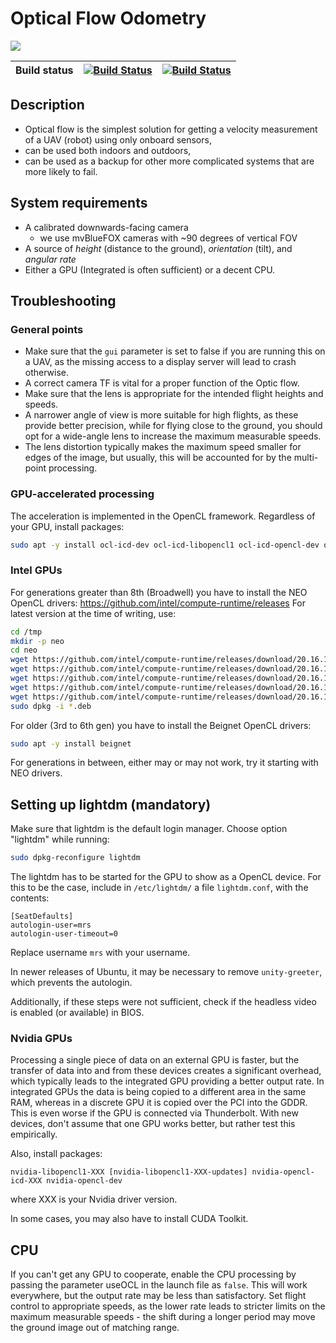 # Optical Flow Odometry

![](.fig/thumbnail.jpg)

| Build status | [![Build Status](https://github.com/ctu-mrs/mrs_optic_flow/workflows/Melodic/badge.svg)](https://github.com/ctu-mrs/mrs_optic_flow/actions) | [![Build Status](https://github.com/ctu-mrs/mrs_optic_flow/workflows/Noetic/badge.svg)](https://github.com/ctu-mrs/mrs_optic_flow/actions) |
|--------------|---------------------------------------------------------------------------------------------------------------------------------------------|--------------------------------------------------------------------------------------------------------------------------------------------|

## Description

* Optical flow is the simplest solution for getting a velocity measurement of a UAV (robot) using only onboard sensors,
* can be used both indoors and outdoors,
* can be used as a backup for other more complicated systems that are more likely to fail.

## System requirements

* A calibrated downwards-facing camera
  * we use mvBlueFOX cameras with ~90 degrees of vertical FOV
* A source of *height* (distance to the ground), *orientation* (tilt), and *angular rate*
* Either a GPU (Integrated is often sufficient) or a decent CPU.

## Troubleshooting

### General points

* Make sure that the `gui` parameter is set to false if you are running this on a UAV, as the missing access to a display server will lead to crash otherwise.
* A correct camera TF is vital for a proper function of the Optic flow.
* Make sure that the lens is appropriate for the intended flight heights and speeds.
* A narrower angle of view is more suitable for high flights, as these provide better precision, while for flying close to the ground, you should opt for a wide-angle lens to increase the maximum measurable speeds.
* The lens distortion typically makes the maximum speed smaller for edges of the image, but usually, this will be accounted for by the multi-point processing.

### GPU-accelerated processing

The acceleration is implemented in the OpenCL framework.
Regardless of your GPU, install packages:
```bash
sudo apt -y install ocl-icd-dev ocl-icd-libopencl1 ocl-icd-opencl-dev opencl-headers clinfo
```

### Intel GPUs

For generations greater than 8th (Broadwell) you have to install the NEO OpenCL drivers:
https://github.com/intel/compute-runtime/releases
For latest version at the time of writing, use:
```bash
cd /tmp
mkdir -p neo
cd neo
wget https://github.com/intel/compute-runtime/releases/download/20.16.16582/intel-gmmlib_20.1.1_amd64.deb
wget https://github.com/intel/compute-runtime/releases/download/20.16.16582/intel-igc-core_1.0.3826_amd64.deb
wget https://github.com/intel/compute-runtime/releases/download/20.16.16582/intel-igc-opencl_1.0.3826_amd64.deb
wget https://github.com/intel/compute-runtime/releases/download/20.16.16582/intel-opencl_20.16.16582_amd64.deb
wget https://github.com/intel/compute-runtime/releases/download/20.16.16582/intel-ocloc_20.16.16582_amd64.deb
sudo dpkg -i *.deb
```

For older (3rd to 6th gen) you have to install the Beignet OpenCL drivers:
```bash
sudo apt -y install beignet
```

For generations in between, either may or may not work, try it starting with NEO drivers.

## Setting up lightdm (mandatory)

Make sure that lightdm is the default login manager. Choose option "lightdm" while running:
```bash
sudo dpkg-reconfigure lightdm
```

The lightdm has to be started for the GPU to show as a OpenCL device.
For this to be the case, include in `/etc/lightdm/` a file `lightdm.conf`, with the contents:
```
[SeatDefaults]
autologin-user=mrs
autologin-user-timeout=0
```
Replace username `mrs` with your username.

In newer releases of Ubuntu, it may be necessary to remove `unity-greeter`, which prevents the autologin.

Additionally, if these steps were not sufficient, check if the headless video is enabled (or available) in BIOS.

### Nvidia GPUs

Processing a single piece of data on an external GPU is faster, but the transfer of data into and from these devices creates a significant overhead, which typically leads to the integrated GPU providing a better output rate.
In integrated GPUs the data is being copied to a different area in the same RAM, whereas in a discrete GPU it is copied over the PCI into the GDDR.
This is even worse if the GPU is connected via Thunderbolt.
With new devices, don't assume that one GPU works better, but rather test this empirically.

Also, install packages:
```
nvidia-libopencl1-XXX [nvidia-libopencl1-XXX-updates] nvidia-opencl-icd-XXX nvidia-opencl-dev
```
where XXX is your Nvidia driver version.

In some cases, you may also have to install CUDA Toolkit.

## CPU

If you can't get any GPU to cooperate, enable the CPU processing by passing the parameter useOCL in the launch file as `false`.
This will work everywhere, but the output rate may be less than satisfactory.
Set flight control to appropriate speeds, as the lower rate leads to stricter limits on the maximum measurable speeds - the shift during a longer period may move the ground image out of matching range.
